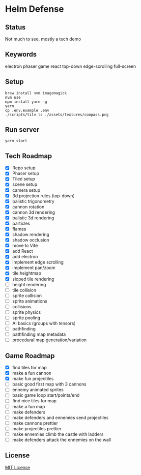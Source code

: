 # Helm Defense

## Status

Not much to see, mostly a tech demo

## Keywords

electron phaser game react top-down edge-scrolling full-screen

## Setup

```
brew install nvm imagemagick
nvm use
npm install yarn -g
yarn
cp .env.example .env
./scripts/tile.ts ./assets/textures/compass.png
```

## Run server

```
yarn start
```

## Tech Roadmap

- [x] Repo setup
- [x] Phaser setup
- [x] Tiled setup
- [x] scene setup
- [x] camera setup
- [x] 3d projection rules (top-down)
- [x] balistic trigonometry
- [x] cannon rotation
- [x] cannon 3d rendering
- [x] balistic 3d rendering
- [x] particles
- [x] flames
- [x] shadow rendering
- [x] shadow occlusion
- [x] move to Vite
- [x] add React
- [x] add electron
- [x] implement edge scrolling
- [x] implement pan/zoom
- [x] tile heightmap
- [x] sloped tile rendering
- [ ] height rendering
- [ ] tile collision
- [ ] sprite collision
- [ ] sprite animations
- [ ] collisions
- [ ] sprite physics
- [ ] sprite pooling
- [ ] AI basics (groups with tensors)
- [ ] pathfinding
- [ ] pathfinding map metadata
- [ ] procedural map generation/variation

## Game Roadmap

- [x] find tiles for map
- [x] make a fun cannon
- [x] make fun projectiles
- [ ] basic good first map with 3 cannons
- [ ] ennemy animated sprites
- [ ] basic game loop start/points/end
- [ ] find nice tiles for map
- [ ] make a fun map
- [ ] make defenders
- [ ] make defenders and ennemies send projectiles
- [ ] make cannons prettier
- [ ] make projectiles prettier
- [ ] make ennemies climb the castle with ladders
- [ ] make defenders attack the ennemies on the wall

## License

[MIT License](https://github.com/ourcade/phaser3-vite-template/blob/master/LICENSE)
